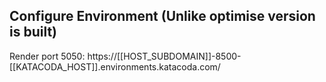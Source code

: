 
## Configure Environment (Unlike optimise version is built)

Render port 5050: https://[[HOST_SUBDOMAIN]]-8500-[[KATACODA_HOST]].environments.katacoda.com/

